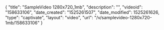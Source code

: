 {
    "title": "SampleVideo 1280x720_1mb",
    "description": "",
    "videoid": "158633106",
    "date_created": "1525261507",
    "date_modified": 1525261626,
    "type": "captivate",
    "layout": "video",
    "url": "\/v\/samplevideo-1280x720-1mb\/158633106"
}